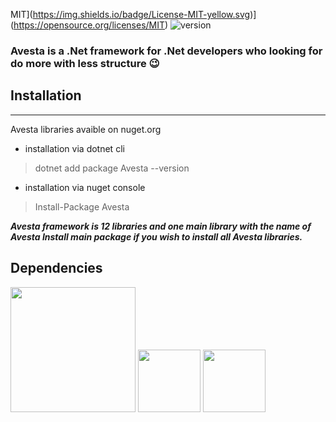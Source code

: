 MIT](https://img.shields.io/badge/License-MIT-yellow.svg)](https://opensource.org/licenses/MIT) ![version](https://img.shields.io/badge/version-1.0.2.0-blue)

### Avesta is a .Net framework for .Net developers who looking for do more with less structure  😉



## Installation
****
Avesta libraries avaible on nuget.org 
 - installation via dotnet cli
>dotnet add package Avesta --version
 - installation via nuget console
>Install-Package Avesta

***Avesta framework is 12 libraries and one main library with the name of Avesta
Install main package if you wish to install all Avesta libraries.***

## Dependencies
<img src="https://raw.githubusercontent.com/swagger-api/swagger.io/wordpress/images/assets/SW-logo-clr.png" width="200" />
<img src="https://upload.wikimedia.org/wikipedia/commons/7/7d/Microsoft_.NET_logo.svg" width="100" height="100" />
<img src="https://ih1.redbubble.net/image.366684675.5673/flat,128x128,075,t-pad,128x128,f8f8f8.u2.jpg" width="100" height="100" />
